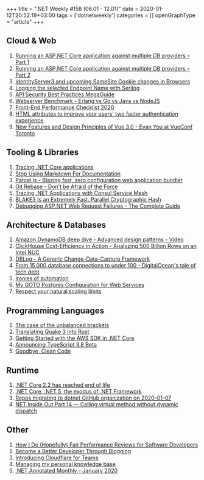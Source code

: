 +++
title = ".NET Weekly #158 (06.01 - 12.01)"
date = 2020-01-12T20:52:19+03:00
tags = ['dotnetweekly']
categories = []
openGraphType = "article"
+++

## Cloud & Web

1. [Running an ASP.NET Core application against multiple DB providers – Part 1](https://ankitvijay.net/2019/12/23/running-an-asp-net-core-application-against-multiple-db-providers-part-1/)
1. [Running an ASP.NET Core application against multiple DB providers – Part 2](https://ankitvijay.net/2020/01/04/running-an-asp-net-core-application-against-multiple-db-providers-part-2/)
1. [IdentityServer3 and upcoming SameSite Cookie changes in Browsers](https://leastprivilege.com/2020/01/05/identityserver3-and-upcoming-samesite-cookie-changes-in-browsers/)
1. [Logging the selected Endpoint Name with Serilog](https://andrewlock.net/using-serilog-aspnetcore-in-asp-net-core-3-logging-the-selected-endpoint-name-with-serilog/)
1. [API Security Best Practices MegaGuide](https://expeditedsecurity.com/api-security-best-practices-megaguide/)
1. [Webserver Benchmark - Erlang vs Go vs Java vs NodeJS](https://stressgrid.com/blog/webserver_benchmark/)
1. [Front-End Performance Checklist 2020](https://www.smashingmagazine.com/2020/01/front-end-performance-checklist-2020-pdf-pages/)
1. [HTML attributes to improve your users' two factor authentication experience](https://www.twilio.com/blog/html-attributes-two-factor-authentication-autocomplete)
1. [New Features and Design Principles of Vue 3.0 - Evan You at VueConf Toronto](https://www.infoq.com/news/2020/01/vue3-design-evan-you-toronto)

<!--more-->

## Tooling & Libraries

1. [Tracing .NET Core applications](https://developers.redhat.com/blog/2019/12/23/tracing-net-core-applications/)
1. [Stop Using Markdown For Documentation](https://mister-gold.pro/posts/en/asciidoc-vs-markdown/)
1. [Parcel.js - Blazing fast, zero configuration web application bundler](https://parceljs.org/)
1. [Git Rebase - Don’t be Afraid of the Force](https://blog.verslu.is/git/git-rebase/)
1. [Tracing .NET Applications with Consul Service Mesh](https://www.hashicorp.com/blog/tracing-dotnet-applications-with-consul-service-mesh/)
1. [BLAKE3 Is an Extremely Fast, Parallel Cryptographic Hash](https://www.infoq.com/news/2020/01/blake3-fast-crypto-hash/)
1. [Debugging ASP.NET Web Request Failures - The Complete Guide](https://michaelscodingspot.com/debugging-asp-net-web-request-errors/)

## Architecture & Databases

1. [Amazon DynamoDB deep dive - Advanced design patterns - Video](https://www.youtube.com/watch?v=6yqfmXiZTlM&feature=youtu.be)
1. [ClickHouse Cost-Efficiency in Action - Analyzing 500 Billion Rows on an Intel NUC](https://www.altinity.com/blog/2020/1/1/clickhouse-cost-efficiency-in-action-analyzing-500-billion-rows-on-an-intel-nuc)
1. [DBLog - A Generic Change-Data-Capture Framework](https://medium.com/netflix-techblog/dblog-a-generic-change-data-capture-framework-69351fb9099b)
1. [From 15,000 database connections to under 100 - DigitalOcean's tale of tech debt](https://blog.digitalocean.com/from-15-000-database-connections-to-under-100-digitaloceans-tale-of-tech-debt/)
1. [Ironies of automation](https://blog.acolyer.org/2020/01/08/ironies-of-automation/)
1. [My GOTO Postgres Configuration for Web Services](https://tightlycoupled.io/my-goto-postgres-configuration-for-web-services/)
1. [Respect your natural scaling limits](https://ayende.com/blog/189537-C/respect-your-natural-scaling-limits)

## Programming Languages

1. [The case of the unbalanced brackets](https://blog.ploeh.dk/2020/01/06/the-case-of-the-unbalanced-brackets/)
1. [Translating Quake 3 into Rust](https://immunant.com/blog/2020/01/quake3/)
1. [Getting Started with the AWS SDK in .NET Core](https://www.stevejgordon.co.uk/getting-started-with-the-aws-sdk-in-net-core-part-1)
1. [Announcing TypeScript 3.8 Beta](https://devblogs.microsoft.com/typescript/announcing-typescript-3-8-beta/)
1. [Goodbye, Clean Code](https://overreacted.io/goodbye-clean-code/)

## Runtime

1. [.NET Core 2.2 has reached end of life](https://github.com/dotnet/announcements/issues/147)
1. [.NET Core, .NET 5, the exodus of .NET Framework](https://blog.marcgravell.com/2020/01/net-core-net-5-exodus-of-net-framework.html)
1. [Repos migrating to dotnet GitHub organization on 2020-01-07](https://github.com/aspnet/Announcements/issues/400)
1. [NET Inside Out Part 14 — Calling virtual method without dynamic dispatch](https://blog.adamfurmanek.pl/2020/01/11/net-inside-out-part-14-calling-virtual-method-without-dynamic-dispatch/)

## Other

1. [How I Do (Hopefully) Fair Performance Reviews for Software Developers](https://blog.pragmaticengineer.com/performance-reviews-for-software-engineers/)
1. [Become a Better Developer Through Blogging](https://www.stevejgordon.co.uk/become-a-better-developer-through-blogging-part-1)
1. [Introducing Cloudflare for Teams](https://blog.cloudflare.com/introducing-cloudflare-for-teams/)
1. [Managing my personal knowledge base](https://tkainrad.dev/posts/managing-my-personal-knowledge-base/)
1. [.NET Annotated Monthly - January 2020](https://blog.jetbrains.com/dotnet/2020/01/06/net-annotated-monthly-january-2020/)
